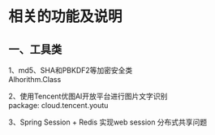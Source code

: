 # 相关的功能及说明
## 一、工具类<br/>
1、md5、SHA和PBKDF2等加密安全类<br/>
Alhorithm.Class<br/>

2、使用Tencent优图AI开放平台进行图片文字识别<br/>
package: cloud.tencent.youtu<br/>

3、Spring Session + Redis 实现web session 分布式共享问题
